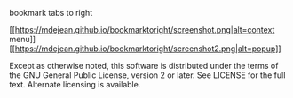 bookmark tabs to right

[[https://mdejean.github.io/bookmarktoright/screenshot.png|alt=context menu]] [[https://mdejean.github.io/bookmarktoright/screenshot2.png|alt=popup]]

Except as otherwise noted, this software is distributed under the terms of the GNU General Public License, version 2 or later. See LICENSE for the full text. Alternate licensing is available.
